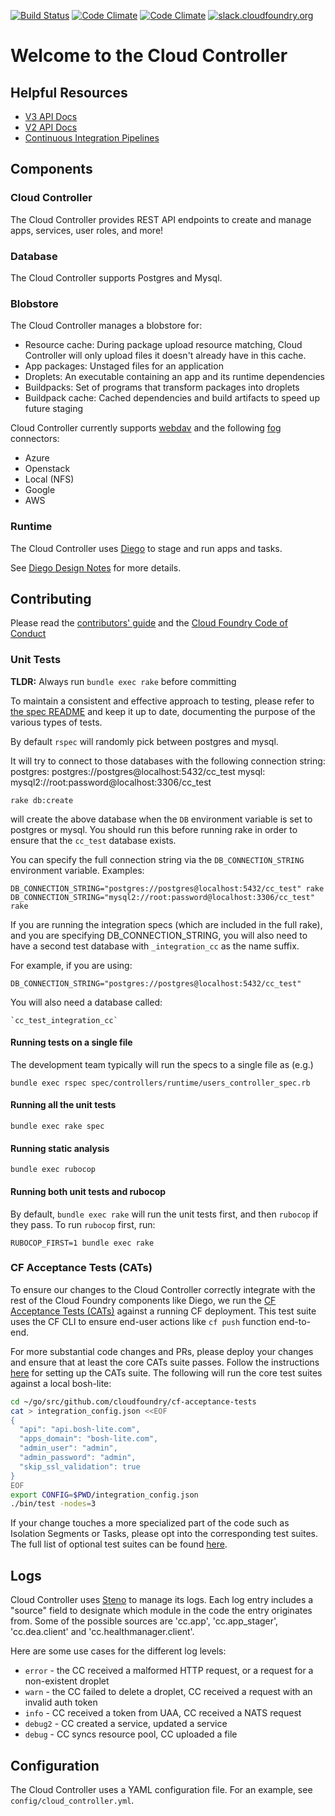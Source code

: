 [![Build Status](https://travis-ci.org/cloudfoundry/cloud_controller_ng.png)](https://travis-ci.org/cloudfoundry/cloud_controller_ng)
[![Code Climate](https://api.codeclimate.com/v1/badges/aa47fb93c59ced5fcc4f/maintainability)](https://codeclimate.com/github/cloudfoundry/cloud_controller_ng)
[![Code Climate](https://api.codeclimate.com/v1/badges/aa47fb93c59ced5fcc4f/test_coverage)](https://codeclimate.com/github/cloudfoundry/cloud_controller_ng)
[![slack.cloudfoundry.org](https://slack.cloudfoundry.org/badge.svg)](https://cloudfoundry.slack.com/messages/capi/)

# Welcome to the Cloud Controller

## Helpful Resources

* [V3 API Docs](http://v3-apidocs.cloudfoundry.org)
* [V2 API Docs](http://apidocs.cloudfoundry.org)
* [Continuous Integration Pipelines](https://capi.ci.cf-app.com)

## Components

### Cloud Controller

The Cloud Controller provides REST API endpoints to create and manage apps, services, user roles, and more!

### Database

The Cloud Controller supports Postgres and Mysql.

### Blobstore

The Cloud Controller manages a blobstore for:

* Resource cache: During package upload resource matching, Cloud Controller will only upload files it doesn't already have in this cache.
* App packages: Unstaged files for an application
* Droplets: An executable containing an app and its runtime dependencies
* Buildpacks: Set of programs that transform packages into droplets
* Buildpack cache: Cached dependencies and build artifacts to speed up future staging
 
Cloud Controller currently supports [webdav](http://www.webdav.org/) and the following [fog](http://fog.io) connectors: 

* Azure
* Openstack
* Local (NFS)
* Google
* AWS

### Runtime

The Cloud Controller uses [Diego](https://github.com/cloudfoundry/diego-release) to stage and run apps and tasks.

See [Diego Design Notes](https://github.com/cloudfoundry/diego-design-notes) for more details.

## Contributing

Please read the [contributors' guide](https://github.com/cloudfoundry/cloud_controller_ng/blob/master/CONTRIBUTING.md) and the [Cloud Foundry Code of Conduct](https://cloudfoundry.org/code-of-conduct/)

### Unit Tests
**TLDR:** Always run `bundle exec rake` before committing

To maintain a consistent and effective approach to testing, please refer to [the spec README](spec/README.md) and
keep it up to date, documenting the purpose of the various types of tests.

By default `rspec` will randomly pick between postgres and mysql.

It will try to connect to those databases with the following connection string:
postgres: postgres://postgres@localhost:5432/cc_test
mysql: mysql2://root:password@localhost:3306/cc_test

```
rake db:create
```
will create the above database when the `DB` environment variable is set to postgres or mysql.
You should run this before running rake in order to ensure that the `cc_test` database exists.

You can specify the full connection string via the `DB_CONNECTION_STRING`
environment variable. Examples:

    DB_CONNECTION_STRING="postgres://postgres@localhost:5432/cc_test" rake
    DB_CONNECTION_STRING="mysql2://root:password@localhost:3306/cc_test" rake

If you are running the integration specs (which are included in the full rake),
and you are specifying DB_CONNECTION_STRING, you will also
need to have a second test database with `_integration_cc` as the name suffix.

For example, if you are using:

    DB_CONNECTION_STRING="postgres://postgres@localhost:5432/cc_test"

You will also need a database called:

    `cc_test_integration_cc`

#### Running tests on a single file

The development team typically will run the specs to a single file as (e.g.)

    bundle exec rspec spec/controllers/runtime/users_controller_spec.rb

#### Running all the unit tests

    bundle exec rake spec

#### Running static analysis

    bundle exec rubocop

#### Running both unit tests and rubocop

By default, `bundle exec rake` will run the unit tests first, and then `rubocop` if they pass. To run `rubocop` first, run:

    RUBOCOP_FIRST=1 bundle exec rake

### CF Acceptance Tests (CATs)

To ensure our changes to the Cloud Controller correctly integrate with the rest of the Cloud Foundry components like Diego,
we run the [CF Acceptance Tests (CATs)](https://github.com/cloudfoundry/cf-acceptance-tests) against a running CF deployment.
This test suite uses the CF CLI to ensure end-user actions like `cf push` function end-to-end.

For more substantial code changes and PRs, please deploy your changes and ensure that at least the core CATs suite passes.
Follow the instructions [here](https://github.com/cloudfoundry/cf-acceptance-tests#test-setup) for setting up the CATs suite.
The following will run the core test suites against a local bosh-lite:

```bash
cd ~/go/src/github.com/cloudfoundry/cf-acceptance-tests
cat > integration_config.json <<EOF
{
  "api": "api.bosh-lite.com",
  "apps_domain": "bosh-lite.com",
  "admin_user": "admin",
  "admin_password": "admin",
  "skip_ssl_validation": true
}
EOF
export CONFIG=$PWD/integration_config.json
./bin/test -nodes=3
```

If your change touches a more specialized part of the code such as Isolation Segments or Tasks,
please opt into the corresponding test suites.
The full list of optional test suites can be found [here](https://github.com/cloudfoundry/cf-acceptance-tests#test-configuration).

## Logs

Cloud Controller uses [Steno](http://github.com/cloudfoundry/steno) to manage its logs.
Each log entry includes a "source" field to designate which module in the code the
entry originates from.  Some of the possible sources are 'cc.app', 'cc.app_stager',
'cc.dea.client' and 'cc.healthmanager.client'.

Here are some use cases for the different log levels:
* `error` - the CC received a malformed HTTP request, or a request for a non-existent droplet
* `warn` - the CC failed to delete a droplet, CC received a request with an invalid auth token
* `info` - CC received a token from UAA, CC received a NATS request
* `debug2` - CC created a service, updated a service
* `debug` - CC syncs resource pool, CC uploaded a file

## Configuration

The Cloud Controller uses a YAML configuration file. For an example, see `config/cloud_controller.yml`.


